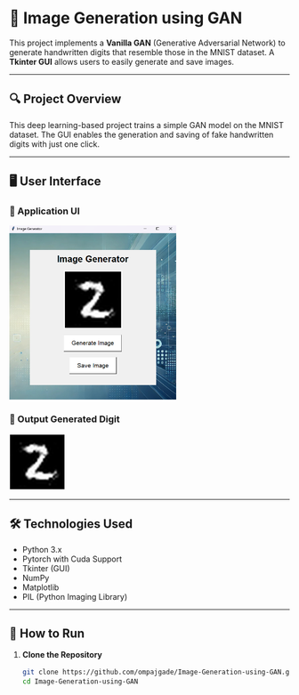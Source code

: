 # 🧠 Image Generation using GAN

This project implements a **Vanilla GAN** (Generative Adversarial Network) to generate handwritten digits that resemble those in the MNIST dataset. A **Tkinter GUI** allows users to easily generate and save images.

---

## 🔍 Project Overview

This deep learning-based project trains a simple GAN model on the MNIST dataset. The GUI enables the generation and saving of fake handwritten digits with just one click.

---

## 🖥️ User Interface

### 🔳 Application UI  
<img src="Project root/Image Generator UI.png" width="300"/>

### 🧾 Output Generated Digit  
<img src="Project root/Output Genearated Image.png" width="100"/>

---

## 🛠️ Technologies Used

- Python 3.x
- Pytorch with Cuda Support
- Tkinter (GUI)
- NumPy
- Matplotlib
- PIL (Python Imaging Library)

---

## 🚀 How to Run

1. **Clone the Repository**
   ```bash
   git clone https://github.com/ompajgade/Image-Generation-using-GAN.git
   cd Image-Generation-using-GAN
